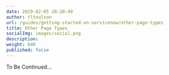 ```yaml
---
date: 2019-02-05 20:20:49
author: tltoulson
url: /guides/getting-started-on-servicenow/other-page-types
title: Other Page Types
socialImg: images/social.png
description:
weight: 600
published: false
---
```


To Be Continued...
